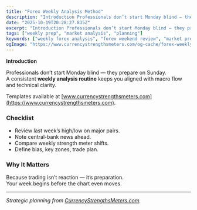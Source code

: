 ```yaml
---
title: "Forex Weekly Analysis Method"
description: "Introduction Professionals don’t start Monday blind — they prepare on Sunday..."
date: "2025-10-19T20:28:27.835Z"
excerpt: "Introduction Professionals don’t start Monday blind — they prepare on Sunday. A consistent weekly analysis routine keeps you aligned with macro flow and technical clarity. Templates available at [www.currencystrengthsmeters.com](https://www.currencystrengthsmeters.com). Checklist - Review last week’s high/low on major pairs. - Note central-bank news ahead. - Compare weekly strength meter shifts. -..."
tags: ["weekly prep", "market analysis", "planning"]
keywords: ["weekly forex analysis", "forex weekend review", "market preparation", "currency strength weekly plan", "forex outlook process"]
ogImage: "https://www.currencystrengthsmeters.com/og-cache/forex-weekly-analysis-method.jpg"
---
```

**Introduction**

Professionals don’t start Monday blind — they prepare on Sunday.  
A consistent **weekly analysis routine** keeps you aligned with macro flow and technical clarity.

Templates available at [www.currencystrengthsmeters.com](https://www.currencystrengthsmeters.com).

### Checklist

- Review last week’s high/low on major pairs.  
- Note central-bank news ahead.  
- Compare weekly strength meter shifts.  
- Define bias, key zones, trade plan.

### Why It Matters

Because trading isn’t reaction — it’s preparation.  
Your week begins before the chart even moves.

---

*Strategic planning from [CurrencyStrengthsMeters.com](https://www.currencystrengthsmeters.com).*
